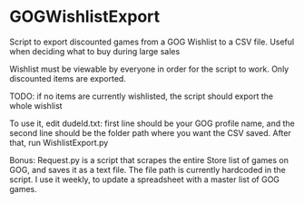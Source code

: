 # GOGWishlistExport
Script to export discounted games from a GOG Wishlist to a CSV file. Useful when deciding what to buy during large sales

Wishlist must be viewable by everyone in order for the script to work. Only discounted items are exported.

TODO: if no items are currently wishlisted, the script should export the whole wishlist

To use it, edit dudeId.txt: first line should be your GOG profile name, and the second line should be the folder path where you want the CSV saved.
After that, run WishlistExport.py

Bonus: Request.py is a script that scrapes the entire Store list of games on GOG, and saves it as a text file. The file path is currently hardcoded in the script. I use it weekly, to update a spreadsheet with a master list of GOG games.

